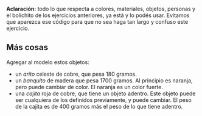 **Aclaración:** todo lo que respecta a colores, materiales, objetos, personas y el bolichito de los ejercicios anteriores, ya está y lo podés usar.
Evitamos que aparezca ese código para que no sea haga tan largo y confuso este ejercicio.


## Más cosas

Agregar al modelo estos objetos:

- un _arito_ celeste de cobre, que pesa 180 gramos.
- un _banquito_ de madera que pesa 1700 gramos. 
  Al principio es naranja, pero puede cambiar de color. 
  El naranja es un color fuerte.
- una _cajita_ roja de cobre, que tiene un objeto adentro. 
  Este objeto puede ser cualquiera de los definidos previamente, y puede cambiar.
  El peso de la cajita es de 400 gramos más el peso de lo que tiene adentro.
    
  

